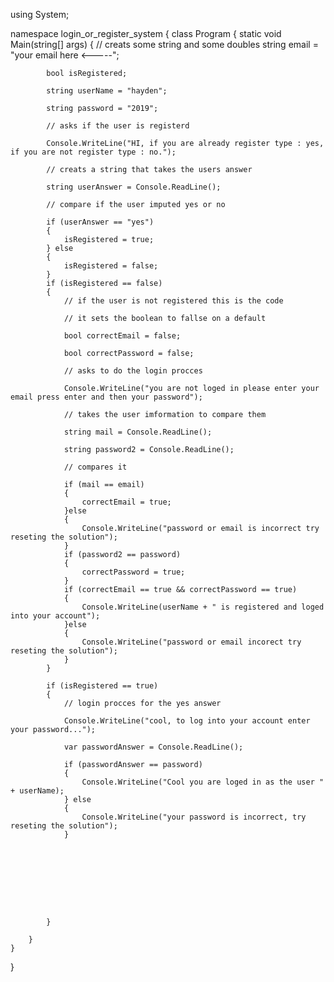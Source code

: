 













using System;

namespace login_or_register_system
{
    class Program
    {
        static void Main(string[] args)
        {
            // creats some string and some doubles
            string email = "your email here <-----";

            bool isRegistered;

            string userName = "hayden";

            string password = "2019";

            // asks if the user is registerd

            Console.WriteLine("HI, if you are already register type : yes, if you are not register type : no.");

            // creats a string that takes the users answer

            string userAnswer = Console.ReadLine();

            // compare if the user imputed yes or no

            if (userAnswer == "yes")
            {
                isRegistered = true;
            } else
            {
                isRegistered = false;
            }
            if (isRegistered == false)
            {
                // if the user is not registered this is the code

                // it sets the boolean to fallse on a default

                bool correctEmail = false;

                bool correctPassword = false;

                // asks to do the login procces

                Console.WriteLine("you are not loged in please enter your email press enter and then your password");

                // takes the user imformation to compare them

                string mail = Console.ReadLine();

                string password2 = Console.ReadLine();

                // compares it

                if (mail == email)
                {
                    correctEmail = true;
                }else
                {
                    Console.WriteLine("password or email is incorrect try reseting the solution");
                }
                if (password2 == password)
                {
                    correctPassword = true;
                }
                if (correctEmail == true && correctPassword == true)
                {
                    Console.WriteLine(userName + " is registered and loged into your account");
                }else  
                {
                    Console.WriteLine("password or email incorect try reseting the solution");
                }
            }

            if (isRegistered == true)
            {
                // login procces for the yes answer

                Console.WriteLine("cool, to log into your account enter your password...");

                var passwordAnswer = Console.ReadLine();

                if (passwordAnswer == password)
                {
                    Console.WriteLine("Cool you are loged in as the user " + userName);
                } else
                {
                    Console.WriteLine("your password is incorrect, try reseting the solution");
                }
                

                
                
                
                
                
                
                
            }

        }
    }
}
